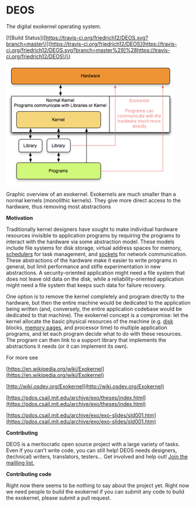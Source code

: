 # DEOS

The digital exokernel operating system.

\[!\[Build Status\]\([https://travis-ci.org/friedrich12/DEOS.svg?branch=master\)\]\(https://travis-ci.org/friedrich12/DEOS](https://travis-ci.org/friedrich12/DEOS.svg?branch=master%29]%28https://travis-ci.org/friedrich12/DEOS\)\)

![](/assets/import.png)

Graphic overview of an exokernel. Exokernels are much smaller than a normal kernels \(monolithic kernels\). They give more direct access to the hardware, thus removing most abstractions

**Motivation**

Traditionally kernel designers have sought to make individual hardware resources invisible to application programs by requiring the programs to interact with the hardware via some abstraction model. These models include file systems for disk storage, virtual address spaces for memory, [schedulers](https://en.wikipedia.org/wiki/Scheduling_%28computing%29) for task management, and [sockets](https://en.wikipedia.org/wiki/Berkeley_sockets) for network communication. These abstractions of the hardware make it easier to write programs in general, but limit performance and stifle experimentation in new abstractions. A security-oriented application might need a file system that does not leave old data on the disk, while a reliability-oriented application might need a file system that keeps such data for failure recovery.

One option is to remove the kernel completely and program directly to the hardware, but then the entire machine would be dedicated to the application being written \(and, conversely, the entire application codebase would be dedicated to that machine\). The exokernel concept is a compromise: let the kernel allocate the basic physical resources of the machine \(e.g. [disk](https://en.wikipedia.org/wiki/Computer_disk) blocks, [memory pages](https://en.wikipedia.org/wiki/Memory_page), and processor time\) to multiple application programs, and let each program decide what to do with these resources. The program can then link to a support library that implements the abstractions it needs \(or it can implement its own\).

For more see

[https://en.wikipedia.org/wiki/Exokernel](https://en.wikipedia.org/wiki/Exokernel) [ ](http://wiki.osdev.org/Exokernel)

[http://wiki.osdev.org/Exokernel](http://wiki.osdev.org/Exokernel)

[https://pdos.csail.mit.edu/archive/exo/theses/index.html](https://pdos.csail.mit.edu/archive/exo/theses/index.html)

[https://pdos.csail.mit.edu/archive/exo/exo-slides/sld001.htm](https://pdos.csail.mit.edu/archive/exo/exo-slides/sld001.htm)

**Contributing**

DEOS is a meritocratic open source project with a large variety of tasks. Even if you can't write code, you can still help! DEOS needs designers, \(technical\) writers, translators, testers... Get involved and help out! [Join the mailling list.](https://docs.google.com/forms/d/e/1FAIpQLSes4ibh1F-PTGdaPns6k446ODwOSNaju3DksLgOB_Zo-IMu_Q/viewform?usp=sf_link)

**Contributing code**

Right now there seems to be nothing to say about the project yet. Right now we need people to build the exokernel if you can submit any code to build the exokernel, please submit a pull request.

